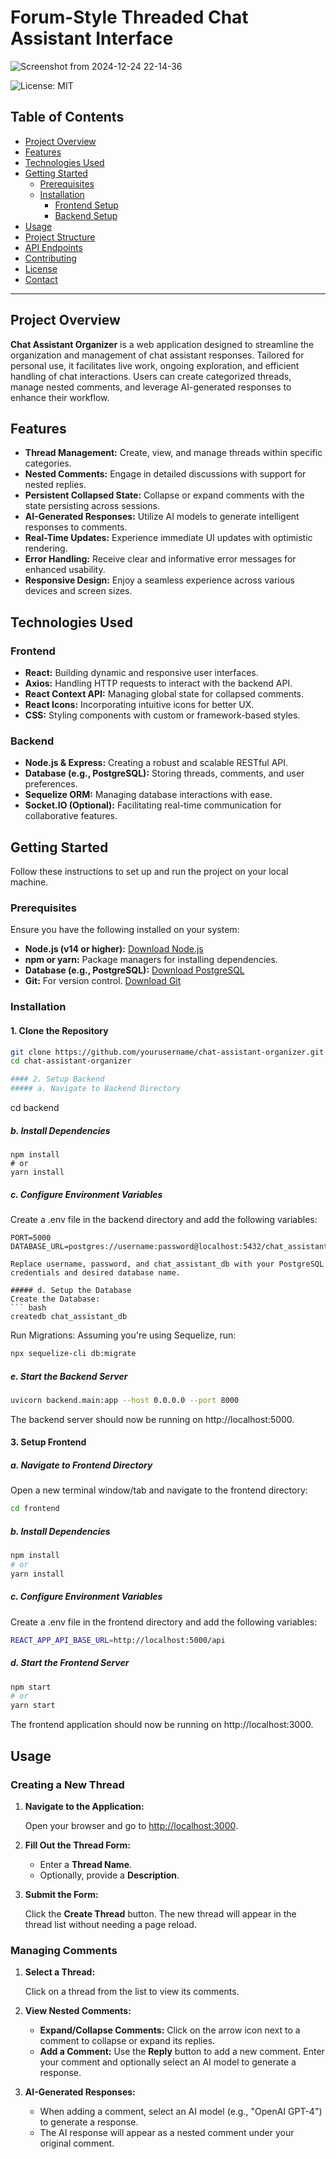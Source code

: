 # Forum-Style Threaded Chat Assistant Interface

![Screenshot from 2024-12-24 22-14-36](https://github.com/user-attachments/assets/11c4658d-09f7-4010-a102-504209f136b4)


![License: MIT](https://img.shields.io/badge/License-MIT-yellow.svg)

## Table of Contents

- [Project Overview](#project-overview)
- [Features](#features)
- [Technologies Used](#technologies-used)
- [Getting Started](#getting-started)
  - [Prerequisites](#prerequisites)
  - [Installation](#installation)
    - [Frontend Setup](#frontend-setup)
    - [Backend Setup](#backend-setup)
- [Usage](#usage)
- [Project Structure](#project-structure)
- [API Endpoints](#api-endpoints)
- [Contributing](#contributing)
- [License](#license)
- [Contact](#contact)

---

## Project Overview

**Chat Assistant Organizer** is a web application designed to streamline the organization and management of chat assistant responses. Tailored for personal use, it facilitates live work, ongoing exploration, and efficient handling of chat interactions. Users can create categorized threads, manage nested comments, and leverage AI-generated responses to enhance their workflow.

## Features

- **Thread Management:** Create, view, and manage threads within specific categories.
- **Nested Comments:** Engage in detailed discussions with support for nested replies.
- **Persistent Collapsed State:** Collapse or expand comments with the state persisting across sessions.
- **AI-Generated Responses:** Utilize AI models to generate intelligent responses to comments.
- **Real-Time Updates:** Experience immediate UI updates with optimistic rendering.
- **Error Handling:** Receive clear and informative error messages for enhanced usability.
- **Responsive Design:** Enjoy a seamless experience across various devices and screen sizes.

## Technologies Used

### Frontend

- **React:** Building dynamic and responsive user interfaces.
- **Axios:** Handling HTTP requests to interact with the backend API.
- **React Context API:** Managing global state for collapsed comments.
- **React Icons:** Incorporating intuitive icons for better UX.
- **CSS:** Styling components with custom or framework-based styles.

### Backend

- **Node.js & Express:** Creating a robust and scalable RESTful API.
- **Database (e.g., PostgreSQL):** Storing threads, comments, and user preferences.
- **Sequelize ORM:** Managing database interactions with ease.
- **Socket.IO (Optional):** Facilitating real-time communication for collaborative features.

## Getting Started

Follow these instructions to set up and run the project on your local machine.

### Prerequisites

Ensure you have the following installed on your system:

- **Node.js (v14 or higher):** [Download Node.js](https://nodejs.org/)
- **npm or yarn:** Package managers for installing dependencies.
- **Database (e.g., PostgreSQL):** [Download PostgreSQL](https://www.postgresql.org/download/)
- **Git:** For version control. [Download Git](https://git-scm.com/downloads)

### Installation

#### 1. Clone the Repository

```bash
git clone https://github.com/yourusername/chat-assistant-organizer.git
cd chat-assistant-organizer

#### 2. Setup Backend
##### a. Navigate to Backend Directory
```
  cd backend
##### b. Install Dependencies
```
npm install
# or
yarn install
```

##### c. Configure Environment Variables
Create a .env file in the backend directory and add the following variables:
```
PORT=5000
DATABASE_URL=postgres://username:password@localhost:5432/chat_assistant_db

Replace username, password, and chat_assistant_db with your PostgreSQL credentials and desired database name.

##### d. Setup the Database
Create the Database:
``` bash
createdb chat_assistant_db
```

Run Migrations:
Assuming you're using Sequelize, run:
``` bash
npx sequelize-cli db:migrate
```

##### e. Start the Backend Server
``` bash
uvicorn backend.main:app --host 0.0.0.0 --port 8000
```

The backend server should now be running on http://localhost:5000.

#### 3. Setup Frontend
##### a. Navigate to Frontend Directory
Open a new terminal window/tab and navigate to the frontend directory:
``` bash
cd frontend
```

##### b. Install Dependencies
``` bash
npm install
# or
yarn install
```

##### c. Configure Environment Variables
Create a .env file in the frontend directory and add the following variables:
``` bash
REACT_APP_API_BASE_URL=http://localhost:5000/api
```

##### d. Start the Frontend Server
``` bash
npm start
# or
yarn start
```

The frontend application should now be running on http://localhost:3000.


## Usage

### Creating a New Thread

1. **Navigate to the Application:**

   Open your browser and go to [http://localhost:3000](http://localhost:3000).

2. **Fill Out the Thread Form:**
   - Enter a **Thread Name**.
   - Optionally, provide a **Description**.

3. **Submit the Form:**

   Click the **Create Thread** button. The new thread will appear in the thread list without needing a page reload.

### Managing Comments

1. **Select a Thread:**

   Click on a thread from the list to view its comments.

2. **View Nested Comments:**
   - **Expand/Collapse Comments:** Click on the arrow icon next to a comment to collapse or expand its replies.
   - **Add a Comment:** Use the **Reply** button to add a new comment. Enter your comment and optionally select an AI model to generate a response.

3. **AI-Generated Responses:**
   - When adding a comment, select an AI model (e.g., "OpenAI GPT-4") to generate a response.
   - The AI response will appear as a nested comment under your original comment.
